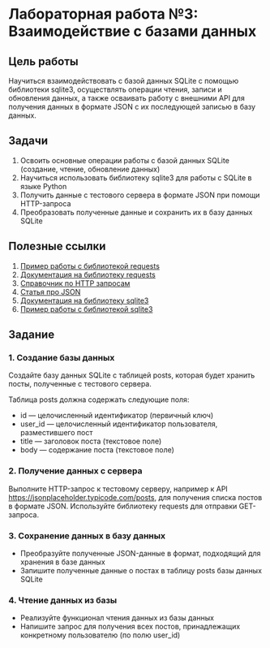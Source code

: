 # Лабораторная работа №3: Взаимодействие с базами данных

## Цель работы
Научиться взаимодействовать с базой данных SQLite с помощью библиотеки sqlite3, осуществлять операции чтения, записи и обновления данных, а также осваивать работу с внешними API для получения данных в формате JSON с их последующей записью в базу данных.

## Задачи

1. Освоить основные операции работы с базой данных SQLite (создание, чтение, обновление данных)
2. Научиться использовать библиотеку sqlite3 для работы с SQLite в языке Python
3. Получить данные с тестового сервера в формате JSON при помощи HTTP-запроса
4. Преобразовать полученные данные и сохранить их в базу данных SQLite

## Полезные ссылки

1. [Пример работы с библиотекой requests](https://python.ru/post/97/)
2. [Документация на библиотеку requests](https://pypi.org/project/requests/)
3. [Справочник по HTTP запросам](https://selectel.ru/blog/http-request/)
4. [Статья про JSON](https://habr.com/ru/articles/554274/)
5. [Документация на библиотеку sqlite3](https://docs.python.org/3/library/sqlite3.html)
6. [Пример работы с библиотекой sqlite3](https://habr.com/ru/articles/754400/)

## Задание

### 1. Создание базы данных

Создайте базу данных SQLite с таблицей posts, которая будет хранить посты, полученные с тестового сервера.

Таблица posts должна содержать следующие поля:
- id — целочисленный идентификатор (первичный ключ)
- user_id — целочисленный идентификатор пользователя, разместившего пост
- title — заголовок поста (текстовое поле)
- body — содержание поста (текстовое поле)

### 2. Получение данных с сервера

Выполните HTTP-запрос к тестовому серверу, например к API https://jsonplaceholder.typicode.com/posts, для получения списка постов в формате JSON. Используйте библиотеку requests для отправки GET-запроса.

### 3. Сохранение данных в базу данных

- Преобразуйте полученные JSON-данные в формат, подходящий для хранения в базе данных
- Запишите полученные данные о постах в таблицу posts базы данных SQLite

### 4. Чтение данных из базы

- Реализуйте функционал чтения данных из базы данных
- Напишите запрос для получения всех постов, принадлежащих конкретному пользователю (по полю user_id)
